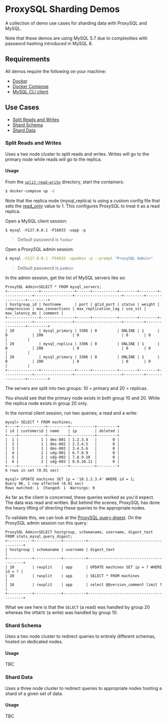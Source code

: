 # ProxySQL Sharding Demos
A collection of demo use cases for sharding data with ProxySQL and MySQL.

Note that these demos are using MySQL 5.7 due to complexities with password hashing introduced in MySQL 8.

## Requirements
All demos require the following on your machine:

* [Docker][docker]
* [Docker Compose][docker-compose]
* [MySQL CLI client][mysql-client]

## Use Cases

* [Split Reads and Writes](#split-reads-and-writes)
* [Shard Schema](#shard-schema)
* [Shard Data](#shard-data)

### Split Reads and Writes
Uses a two node cluster to split reads and writes. Writes will go to the primary node while reads will go to the replica.

#### Usage
From the [`split-read-write`](./split-read-write) directory, start the containers:

```bash
$ docker-compose up -d
```

Note that the replica node (mysql_replica) is using a custom config file that sets the [read_only][mysql-read-only] value to 1.
This configures ProxySQL to treat it as a read replica.

Open a MySQL client session:

```
$ mysql -h127.0.0.1 -P16033 -uapp -p
```
> Default password is `foobar`

Open a ProxySQL admin session:
```bash
$ mysql -h127.0.0.1 -P16032 -upadmin -p --prompt "ProxySQL Admin>"
```
> Default password is `padmin`

In the admin session, get the list of MySQL servers like so:

```
ProxySQL Admin>SELECT * FROM mysql_servers;
+--------------+---------------+------+-----------+--------+--------+-------------+-----------------+---------------------+---------+----------------+---------+
| hostgroup_id | hostname      | port | gtid_port | status | weight | compression | max_connections | max_replication_lag | use_ssl | max_latency_ms | comment |
+--------------+---------------+------+-----------+--------+--------+-------------+-----------------+---------------------+---------+----------------+---------+
| 10           | mysql_primary | 3306 | 0         | ONLINE | 1      | 0           | 200             | 0                   | 0       | 0              |         |
| 20           | mysql_replica | 3306 | 0         | ONLINE | 1      | 0           | 200             | 0                   | 0       | 0              |         |
| 20           | mysql_primary | 3306 | 0         | ONLINE | 1      | 0           | 200             | 0                   | 0       | 0              |         |
+--------------+---------------+------+-----------+--------+--------+-------------+-----------------+---------------------+---------+----------------+---------+
```
The servers are split into two groups: 10 = primary and 20 = replicas.

You should see that the primary node exists in both group 10 and 20. While the replica node exists in group 20 only.

In the normal client session, run two queries; a read and a write:

```
mysql> SELECT * FROM machines;
+----+------------+---------+-----------+---------+
| id | customerid | name    | ip        | deleted |
+----+------------+---------+-----------+---------+
|  1 |          1 | dms-001 | 1.2.3.4   |       0 |
|  2 |          1 | dms-002 | 2.3.4.5   |       0 |
|  3 |          1 | dms-003 | 3.4.5.6   |       0 |
|  4 |          2 | sdg-001 | 6.7.8.9   |       0 |
|  5 |          2 | sdg-002 | 7.8.9.10  |       0 |
|  6 |          2 | sdg-003 | 8.9.10.11 |       0 |
+----+------------+---------+-----------+---------+
6 rows in set (0.01 sec)

mysql> UPDATE machines SET ip = '10.1.2.3.4' WHERE id = 1;
Query OK, 1 row affected (0.01 sec)
Rows matched: 1  Changed: 1  Warnings: 0
```
As far as the client is concerned, these queries worked as you'd expect. The data was read and written. But behind the scenes, ProxySQL has done the heavy lifting of directing these queries to the appropriate nodes.

To validate this, we can look at the [ProxySQL query digest][query-digest]. On the ProxySQL admin session run this query:

```
ProxySQL Admin>SELECT hostgroup, schemaname, username, digest_text FROM stats_mysql_query_digest;
+-----------+------------+----------+-----------------------------------------+
| hostgroup | schemaname | username | digest_text                             |
+-----------+------------+----------+-----------------------------------------+
| 10        | rwsplit    | app      | UPDATE machines SET ip = ? WHERE id = ? |
| 20        | rwsplit    | app      | SELECT * FROM machines                  |
| 10        | rwsplit    | app      | select @@version_comment limit ?        |
+-----------+------------+----------+-----------------------------------------+
```
What we see here is that the `SELECT` (a read) was handled by group 20 whereas the `UPDATE` (a write) was handled by group 10.

### Shard Schema
Uses a two node cluster to redirect queries to entirely different schemas, hosted on dedicated nodes.

#### Usage
TBC

### Shard Data
Uses a three node cluster to redirect queries to appropriate nodes hosting a shard of a given set of data.

#### Usage
TBC

[docker]: https://docs.docker.com/get-docker/
[docker-compose]: https://docs.docker.com/compose/install/
[mysql-client]: https://dev.mysql.com/doc/refman/5.7/en/document-store-shell-install.html
[mysql-read-only]: https://dev.mysql.com/doc/refman/5.7/en/server-system-variables.html#sysvar_read_only
[query-digest]: https://proxysql.com/documentation/stats-statistics/#stats_mysql_query_digest